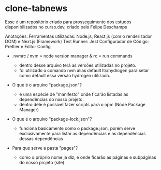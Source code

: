 # clone-tabnews

Esse é um repositório criado para prosseguimento dos estudos disponibilizados no curso.dev, criado pelo Felipe Deschamps

Anotações:
Ferramentas utilizadas:
Node.js, React.js (com o renderizador DOM) e Next.js (Framework)
Test Runner: Jest
Configurador de Código: Prettier e Editor Config

- .nvmrc / nvm = node version manager & rc = run commands

  - dentro desse arquivo terá as versões utilizadas no projeto.
  - foi utilizado o comando nvm alias default lts/hydrogen para setar como default essa versão hydrogen utilizada.

- O que é o arquivo "package.json"?

  - é uma espécie de "manifesto" onde ficarão listadas as dependências do nosso projeto.
  - dentro dele é possível fazer scripts para o npm (Node Package Manager)

- O que é o arquivo "package-lock.json"?

  - funciona basicamente como o package.json, porém serve exclusivamente para listar as dependências e as dependências dessas dependências

- Para que serve a pasta "pages"?
  - como o próprio nome já diz, é onde ficarão as páginas e subpáginas do nosso projeto (site)
